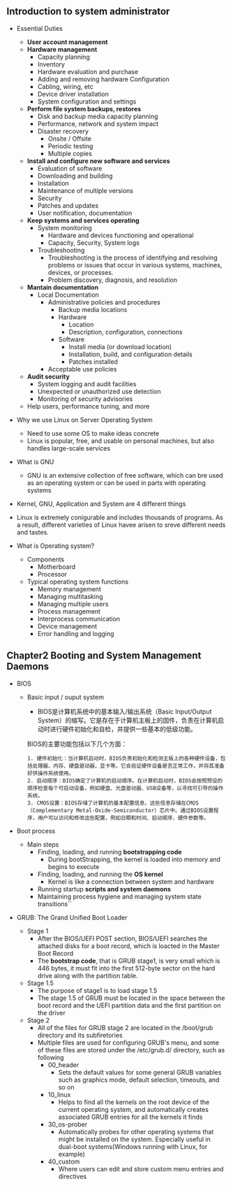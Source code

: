 ## Introduction to system administrator

- Essential Duties
  - **User account management**
  - **Hardware management**
    - Capacity planning
    - Inventory
    - Hardware evaluation and purchase
    - Adding and removing hardware Configuration
    - Cabling, wiring, etc
    - Device driver installation
    - System configuration and settings
  - **Perform file system backups, restores**
    - Disk and backup media capacity planning
    - Performance, network and system impact
    - Disaster recovery
      - Onsite / Offsite
      - Periodic testing
      - Multiple copies
  - **Install and configure new software and services**
    - Evaluation of software
    - Downloading and building
    - Installation
    - Maintenance of multiple versions
    - Security
    - Patches and updates
    - User notification, documentation
  - **Keep systems and services operating**
    - System monitoring
      - Hardware and devices functioning and operational
      - Capacity, Security, System logs
    - Troubleshooting
      - Troubleshooting is the process of identifying and resolving problems or
        issues that occur in various systems, machines, devices, or processes.
      - Problem discovery, diagnosis, and resolution
  - **Mantain documentation**
    - Local Documentation
      - Administrative policies and procedures
        - Backup media locations
        - Hardware
          - Location
          - Description, configuration, connections
        - Software
          - Install media (or download location)
          - Installation, build, and configuration details
          - Patches installed
      - Acceptable use policies
  - **Audit security**
    - System logging and audit facilities
    - Unexpected or unauthorized use detection
    - Monitoring of security advisories
  - Help users, performance tuning, and more
- Why we use Linux on Server Operating System
  - Need to use some OS to make ideas concrete
  - Linux is popular, free, and usable on personal machines, but also handles
    large-scale services
- What is GNU

  - GNU is an extensive collection of free software, which can bre used as an
    operating system or can be used in parts with operating systems

- Kernel, GNU, Application and System are 4 different things
- Linux is extremely conigurable and includes thousands of programs. As a
  result, different varieties of Linux havee arisen to sreve different needs and
  tastes.
- What is Operating system?
  - Components
    - Motherboard
    - Processor
  - Typical operating system functions
    - Memory management
    - Managing multitasking
    - Managing multiple users
    - Process management
    - Interprocess communication
    - Device management
    - Error handling and logging

## Chapter2 Booting and System Management Daemons

- BIOS

  - Basic input / ouput system

    - BIOS是计算机系统中的基本输入/输出系统（Basic Input/Output
      System）的缩写。它是存在于计算机主板上的固件，负责在计算机启动时进行硬件初始化和自检，并提供一些基本的低级功能。

    BIOS的主要功能包括以下几个方面：

        1. 硬件初始化：当计算机启动时，BIOS负责初始化和检测主板上的各种硬件设备，包括处理器、内存、硬盘驱动器、显卡等。它会验证硬件设备是否正常工作，并将其准备好供操作系统使用。
        2. 启动顺序：BIOS确定了计算机的启动顺序。在计算机启动时，BIOS会按照预设的顺序检查每个可启动设备，例如硬盘、光盘驱动器、USB设备等，以寻找可引导的操作系统。
        3. CMOS设置：BIOS存储了计算机的基本配置信息，这些信息存储在CMOS（Complementary Metal-Oxide-Semiconductor）芯片中。通过BIOS设置程序，用户可以访问和修改这些配置，例如日期和时间、启动顺序、硬件参数等。

- Boot process
  - Main steps
    - Finding, loading, and running **bootstrapping code**
      - During bootStrapping, the kernel is loaded into memory and begins to
        execute
    - Finding, loading, and running the **OS kernel**
      - Kernel is like a connection between system and hardware
    - Running startup **scripts and system daemons**
    - Maintaining process hygiene and managing system state transitions``
- GRUB: The Grand Unified Boot Loader
  - Stage 1
    - After the BIOS/UEFI POST section, BIOS/UEFI searches the attached disks
      for a boot record, which is loacted in the Master Boot Record
    - The **bootstrap code**, that is GRUB stage1, is very small which is 446
      bytes, it must fit into the first 512-byte sector on the hard drive along
      with the partition table.
  - Stage 1.5
    - The purpose of stage1 is to load stage 1.5
    - The stage 1.5 of GRUB must be located in the space between the boot record
      and the UEFI partition data and the first partition on the driver
  - Stage 2
    - All of the files for GRUB stage 2 are located in the /boot/grub directory
      and its subfiretories
    - Multiple files are used for configuring GRUB's menu, and some of these
      files are stored under the /etc/grub.d/ directory, such as following
      - 00_header
        - Sets the default values for some general GRUB variables such as
          graphics mode, default selection, timeouts, and so on
      - 10_linux
        - Helps to find all the kernels on the root device of the current
          operating system, and automatically creates associated GRUB entries
          for all the kernels it finds
      - 30_os-prober
        - Automatically probes for other operating systems that might be
          installed on the system. Especially useful in dual-boot
          systems(Windows running with Linux, for example)
      - 40_custom
        - Where users can edit and store custom menu entries and directives
